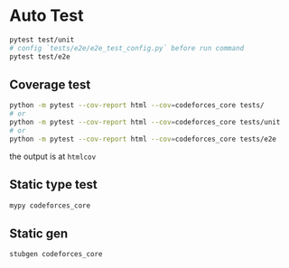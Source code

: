 # Auto Test

```bash
pytest test/unit
# config `tests/e2e/e2e_test_config.py` before run command
pytest test/e2e
```

## Coverage test

```bash
python -m pytest --cov-report html --cov=codeforces_core tests/
# or
python -m pytest --cov-report html --cov=codeforces_core tests/unit
# or
python -m pytest --cov-report html --cov=codeforces_core tests/e2e
```

the output is at `htmlcov`

## Static type test

```bash
mypy codeforces_core
```

## Static gen

```bash
stubgen codeforces_core
```
